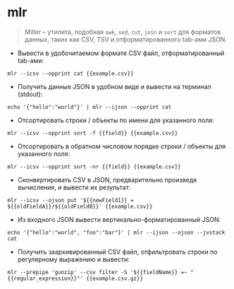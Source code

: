# mlr

> Miller – утилита, подобная `awk`, `sed`, `cut`, `join` и `sort` для форматов данных, таких как CSV, TSV 
> и отформатированного tab-ами JSON.

- Вывести в удобочитаемом формате CSV файл, отформатированный tab-ами:

`mlr --icsv --opprint cat {{example.csv}}`

- Получить данные JSON в удобном виде и вывести на терминал (stdout):

`echo '{"hello":"world"}' | mlr --ijson --opprint cat`

- Отсортировать строки / объекты по имени для указанного поля:

`mlr --icsv --opprint sort -f {{field}} {{example.csv}}`

- Отсортировать в обратном числовом порядке строки / объекты для указанного поля:

`mlr --icsv --opprint sort -nr {{field}} {{example.csv}}`

- Сконвертировать CSV в JSON, предварительно произведя вычисления, и вывести их результат:

`mlr --icsv --ojson put '${{newField1}} = ${{oldFieldA}}/${{oldFieldB}}' {{example.csv}}`

- Из входного JSON вывести вертикально-форматированный JSON:

`echo '{"hello":"world", "foo":"bar"}' | mlr --ijson --ojson --jvstack cat`

- Получить заархивированный CSV файл, отфильтровать строки по регулярному выражению и вывести:

`mlr --prepipe 'gunzip' --csv filter -S '${{fieldName}} =~ "{{regular_expression}}"' {{example.csv.gz}}`
